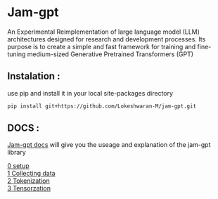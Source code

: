 # Jam-gpt

An Experimental Reimplementation of large language model (LLM) architectures designed for research and development processes. Its purpose is to create a simple and fast framework for training and fine-tuning medium-sized Generative Pretrained Transformers (GPT)

## Instalation :

use pip and install it in your local site-packages directory

```bash
pip install git+https://github.com/Lokeshwaran-M/jam-gpt.git
```

## DOCS :

[Jam-gpt docs](./docs/jam-gpt.md) will give you the useage and explanation of the jam-gpt library  

[0 setup ](./docs/jam-gpt.md#0-setup)   
[1 Collecting data](./docs/jam-gpt.md#1-collecting-data)    
[2 Tokenization](./docs/jam-gpt.md#2-tokenization)  
[3 Tensorzation]()